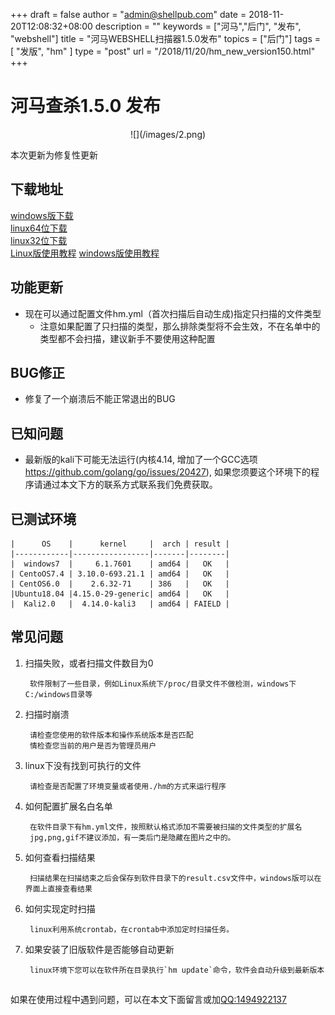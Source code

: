 +++
draft = false
author = "admin@shellpub.com"
date = 2018-11-20T12:08:32+08:00
description = ""
keywords = ["河马","后门", "发布", "webshell"]
title = "河马WEBSHELL扫描器1.5.0发布"
topics = ["后门"]
tags = [ "发版", "hm" ]
type = "post"
url = "/2018/11/20/hm_new_version150.html"
+++


# 河马查杀1.5.0 发布
<center>
![](/images/2.png)
</center>

本次更新为修复性更新

## 下载地址

[windows版下载](http://dl.shellpub.com/hm-ui/latest/HmSetup.zip?version=1.5.0)  
[linux64位下载](http://dl.shellpub.com/hm/latest/hm-linux-amd64.tgz?version=1.5.0)  
[linux32位下载](http://dl.shellpub.com/hm/latest/hm-linux-386.tgz?version=1.5.0)  
[Linux版使用教程](http://www.shellpub.com/doc/hm_linux_usage.html)
[windows版使用教程](http://blog.shellpub.com/2017/08/09/%E6%B2%B3%E9%A9%ACwebshell%E6%89%AB%E6%8F%8F%E5%99%A8v1_2.html)

## 功能更新

  * 现在可以通过配置文件hm.yml（首次扫描后自动生成)指定只扫描的文件类型
	  * 注意如果配置了只扫描的类型，那么排除类型将不会生效，不在名单中的类型都不会扫描，建议新手不要使用这种配置

## BUG修正

  * 修复了一个崩溃后不能正常退出的BUG

## 已知问题

 * 最新版的kali下可能无法运行(内核4.14, 增加了一个GCC选项 https://github.com/golang/go/issues/20427), 如果您须要这个环境下的程序请通过本文下方的联系方式联系我们免费获取。


## 已测试环境


	|      OS    |      kernel     |  arch | result |
	|------------|-----------------|-------|--------|
	|  windows7  |     6.1.7601    | amd64 |   OK   |
	| CentoOS7.4 | 3.10.0-693.21.1 | amd64 |   OK   |
	| CentOS6.0  |    2.6.32-71    | 386   |   OK   |
	|Ubuntu18.04 |4.15.0-29-generic| amd64 |   OK   |
	|  Kali2.0   |  4.14.0-kali3   | amd64 | FAIELD |


## 常见问题

1. 扫描失败，或者扫描文件数目为0

		软件限制了一些目录，例如Linux系统下/proc/目录文件不做检测，windows下C:/windows目录等

2. 扫描时崩溃

		请检查您使用的软件版本和操作系统版本是否匹配
		情检查您当前的用户是否为管理员用户

3. linux下没有找到可执行的文件

		请检查是否配置了环境变量或者使用./hm的方式来运行程序

4. 如何配置扩展名白名单

		在软件目录下有hm.yml文件，按照默认格式添加不需要被扫描的文件类型的扩展名
		jpg,png,gif不建议添加，有一类后门是隐藏在图片之中的。

5. 如何查看扫描结果

		扫描结果在扫描结束之后会保存到软件目录下的result.csv文件中，windows版可以在界面上直接查看结果

6. 如何实现定时扫描

		linux利用系统crontab，在crontab中添加定时扫描任务。

7. 如果安装了旧版软件是否能够自动更新

		linux环境下您可以在软件所在目录执行`hm update`命令，软件会自动升级到最新版本
	
## 

如果在使用过程中遇到问题，可以在本文下面留言或加<a href="tencent://message/?uin=1494922137&amp;Site=&amp;Menu=yes">QQ:1494922137</a>


